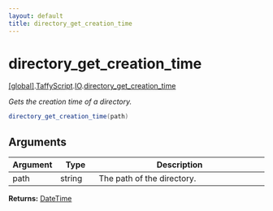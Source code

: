 ```yaml
---
layout: default
title: directory_get_creation_time
---
```


# directory_get_creation_time

[\[global\]]({{site.baseurl}}/docs/).[TaffyScript]({{site.baseurl}}/docs/TaffyScript/).[IO]({{site.baseurl}}/docs/TaffyScript/IO/).[directory_get_creation_time]({{site.baseurl}}/docs/TaffyScript/IO/directory_get_creation_time/)

_Gets the creation time of a directory._

```cs
directory_get_creation_time(path)
```

## Arguments

<table>
  <col width="15%">
  <col width="15%">
  <thead>
    <tr>
      <th>Argument</th>
      <th>Type</th>
      <th>Description</th>
    </tr>
  </thead>
  <tbody>
    <tr>
      <td>path</td>
      <td>string</td>
      <td>The path of the directory.</td>
    </tr>
  </tbody>
</table>

**Returns:** [DateTime]({{site.baseurl}}/docs/TaffyScript/DateTime)
